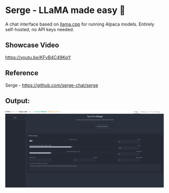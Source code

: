 # Serge - LLaMA made easy 🦙

A chat interface based on [llama.cpp](https://github.com/ggerganov/llama.cpp) for running Alpaca models. Entirely self-hosted, no API keys needed.

## Showcase Video
https://youtu.be/KFvB4C49KqY

## Reference
Serge - https://github.com/serge-chat/serge

## Output:
![img.png](img.png)